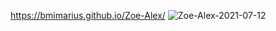 https://bmimarius.github.io/Zoe-Alex/
![Zoe-Alex-2021-07-12](https://user-images.githubusercontent.com/54853098/125269299-39e21880-e311-11eb-90b5-6461946d823b.jpg)

